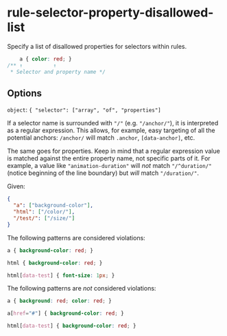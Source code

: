 # rule-selector-property-disallowed-list

Specify a list of disallowed properties for selectors within rules.

<!-- prettier-ignore -->
```css
    a { color: red; }
/** ↑          ↑
 * Selector and property name */
```

## Options

`object`: `{ "selector": ["array", "of", "properties"]`

If a selector name is surrounded with `"/"` (e.g. `"/anchor/"`), it is interpreted as a regular expression. This allows, for example, easy targeting of all the potential anchors: `/anchor/` will match `.anchor`, `[data-anchor]`, etc.

The same goes for properties. Keep in mind that a regular expression value is matched against the entire property name, not specific parts of it. For example, a value like `"animation-duration"` will _not_ match `"/^duration/"` (notice beginning of the line boundary) but _will_ match `"/duration/"`.

Given:

```json
{
  "a": ["background-color"],
  "html": ["/color/"],
  "/test/": ["/size/"]
}
```

The following patterns are considered violations:

<!-- prettier-ignore -->
```css
a { background-color: red; }
```

<!-- prettier-ignore -->
```css
html { background-color: red; }
```

<!-- prettier-ignore -->
```css
html[data-test] { font-size: 1px; }
```

The following patterns are _not_ considered violations:

<!-- prettier-ignore -->
```css
a { background: red; color: red; }
```

<!-- prettier-ignore -->
```css
a[href="#"] { background-color: red; }
```

<!-- prettier-ignore -->
```css
html[data-test] { background-color: red; }
```
